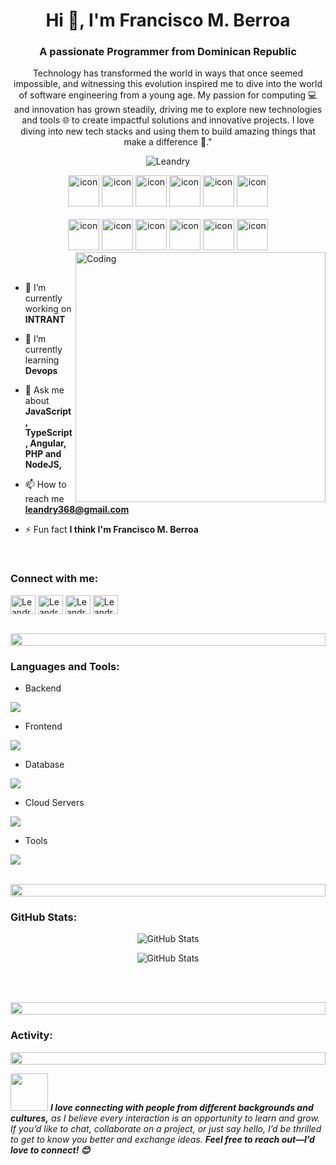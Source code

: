 <h1 align="center">Hi 👋, I'm Francisco M. Berroa</h1>
<h3 align="center">A passionate Programmer from Dominican Republic</h3>
<p align="center">Technology has transformed the world in ways that once seemed impossible, and witnessing this evolution inspired me to dive into the world of software engineering from a young age. My passion for computing 💻 and innovation has grown steadily, driving me to explore new technologies and tools 🌐 to create impactful solutions and innovative projects. I love diving into new tech stacks and using them to build amazing things that make a difference 🚀."</p>
<p align="center"> 
 <img src="https://komarev.com/ghpvc/?username=Leandry03&label=Profile%20views&color=0e75b6&style=flat" alt="Leandry" /> 
<!--  <img src="https://img.shields.io/badge/Languages-Python | Java | PHP | Typescript | Node | React -green.svg" alt="Leandry languages" /> -->
<!--  <img alt="Profile followers" src="https://img.shields.io/github/followers/supuna97"> -->
</p>

<div align="center">
  <img src="https://techstack-generator.vercel.app/java-icon.svg" alt="icon" width="50" height="50" />
  <img src="https://techstack-generator.vercel.app/python-icon.svg" alt="icon" width="50" height="50" />
  <img src="https://techstack-generator.vercel.app/ts-icon.svg" alt="icon" width="50" height="50" />
  <img src="https://techstack-generator.vercel.app/js-icon.svg" alt="icon"width="50" height="50" />
  <img src="https://techstack-generator.vercel.app/react-icon.svg" alt="icon" width="50" height="50" />
 <img src="https://techstack-generator.vercel.app/mysql-icon.svg" alt="icon" width="50" height="50" />
</div>

<br>

<div align="center">
  <img src="https://techstack-generator.vercel.app/docker-icon.svg" alt="icon" width="50" height="50" />
  <img src="https://techstack-generator.vercel.app/aws-icon.svg" alt="icon" width="50" height="50" />
  <img src="https://techstack-generator.vercel.app/github-icon.svg" alt="icon" width="50" height="50" />
  <img src="https://techstack-generator.vercel.app/prettier-icon.svg" alt="icon" width="50" height="50" />
  <img src="https://techstack-generator.vercel.app/restapi-icon.svg" alt="icon" width="50" height="50" />
  <img src="https://techstack-generator.vercel.app/graphql-icon.svg" alt="icon" width="50" height="50" />
</div>

<img align="right" alt="Coding" width="400" src="https://user-images.githubusercontent.com/74038190/229223263-cf2e4b07-2615-4f87-9c38-e37600f8381a.gif">
<br><br>

- 🔭 I’m currently working on **INTRANT**

- 🌱 I’m currently learning **Devops**

- 💬 Ask me about **JavaScript, TypeScript, Angular, PHP and NodeJS,**

- 📫 How to reach me **leandry368@gmail.com**

- ⚡ Fun fact **I think I'm Francisco M. Berroa**

<br>
<h3 align="left">Connect with me:</h3>
<p align="left">
<a href="http://linkedin.com/in/francisco-miguel-berroa" target="blank"><img align="center" src="https://raw.githubusercontent.com/rahuldkjain/github-profile-readme-generator/master/src/images/icons/Social/linked-in-alt.svg" alt="Leandry" height="30" width="40" /></a>
<a href="https://www.facebook.com/share/1HXrY1auV9/?mibextid=wwXIfr" target="blank"><img align="center" src="https://raw.githubusercontent.com/rahuldkjain/github-profile-readme-generator/master/src/images/icons/Social/facebook.svg" alt="Leandry" height="30" width="40" /></a>
<a href="https://www.instagram.com/leandry_berroa?igsh=MTUyMjNsd2EycTY4Yg%3D%3D&utm_source=qr" target="blank"><img align="center" src="https://raw.githubusercontent.com/rahuldkjain/github-profile-readme-generator/master/src/images/icons/Social/instagram.svg" alt="Leandry" height="30" width="40" /></a>
<a href="https://www.youtube.com/@leandrybelen2541" target="blank"><img align="center" src="https://raw.githubusercontent.com/rahuldkjain/github-profile-readme-generator/master/src/images/icons/Social/youtube.svg" alt="Leandry" height="30" width="40" /></a>
</p>
<br>

<img src="https://i.imgur.com/dBaSKWF.gif" height="20" width="100%">

<h3 align="left">Languages and Tools:</h3>

- Backend
<p align="left">
  <a href="https://skillicons.dev">
    <img src="https://skillicons.dev/icons?i=php,laravel,java,nodejs,express,nestjs" />
  </a>
</p>

- Frontend
<p align="left">
  <a href="https://skillicons.dev">
    <img src="https://skillicons.dev/icons?i=ts,js,react,nextjs" />
  </a>
</p>

- Database
<p align="left">
  <a href="https://skillicons.dev">
    <img src="https://skillicons.dev/icons?i=mongodb,mysql,postgresql" />
  </a>
</p>

- Cloud Servers
<p align="left">
  <a href="https://skillicons.dev">
    <img src="https://skillicons.dev/icons?i=azure,aws,gcp,firebase,cloudflare" />
  </a>
</p>

- Tools
<p align="left">
  <a href="https://skillicons.dev">
    <img src="https://skillicons.dev/icons?i=git,github,docker,vscode,postman" />
  </a>
</p>

<br/>

<img src="https://i.imgur.com/dBaSKWF.gif" height="20" width="100%">



<h3 align="left">GitHub Stats:</h3>
<div align="center">
 
![GitHub Stats](https://github-readme-stats.vercel.app/api/top-langs/?username=Leandry03&theme=dark&show_icons=true&hide_border=true&layout=compact)

![GitHub Stats](https://streak-stats.demolab.com?user=Leandry03&theme=dark&hide_border=true)
</div>

<br><br>

<img src="https://i.imgur.com/dBaSKWF.gif" height="20" width="100%">

<h3 align="left">Activity:</h3>


<img src="https://i.imgur.com/dBaSKWF.gif" height="20" width="100%">


<img src="https://media.giphy.com/media/LnQjpWaON8nhr21vNW/giphy.gif" width="60"> <em><b>I love connecting with people from different backgrounds and cultures,</b> as I believe every interaction is an opportunity to learn and grow. If you’d like to chat, collaborate on a project, or just say hello, I’d be thrilled to get to know you better and exchange ideas. <b>Feel free to reach out—I’d love to connect! 😊</em>

<br>
